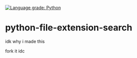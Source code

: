 [![Language grade: Python](https://img.shields.io/lgtm/grade/python/g/Crystallek/python-file-search.svg?logo=lgtm&logoWidth=18)](https://lgtm.com/projects/g/Crystallek/python-file-search/context:python)

# python-file-extension-search
idk why i made this

fork it idc
